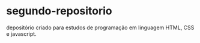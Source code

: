 # segundo-repositorio
depositório criado para estudos de programação em linguagem HTML, CSS e javascript.
